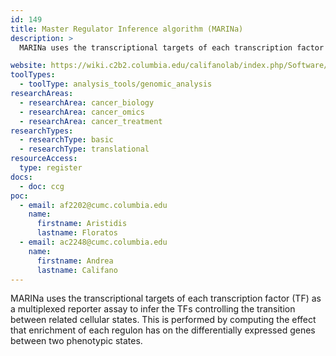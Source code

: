 ```yaml
---
id: 149
title: Master Regulator Inference algorithm (MARINa)
description: >
  MARINa uses the transcriptional targets of each transcription factor (TF) as a multiplexed reporter assay to infer the TFs controlling the transition between related cellular states. This is performed by computing the effect that enrichment of each regulon has on the differentially expressed genes between two phenotypic states.

website: https://wiki.c2b2.columbia.edu/califanolab/index.php/Software/MARINA
toolTypes:
  - toolType: analysis_tools/genomic_analysis
researchAreas:
  - researchArea: cancer_biology
  - researchArea: cancer_omics
  - researchArea: cancer_treatment
researchTypes:
  - researchType: basic
  - researchType: translational
resourceAccess:
  type: register
docs:
  - doc: ccg
poc:
  - email: af2202@cumc.columbia.edu
    name:
      firstname: Aristidis
      lastname: Floratos
  - email: ac2248@cumc.columbia.edu
    name:
      firstname: Andrea
      lastname: Califano
---
```

MARINa uses the transcriptional targets of each transcription factor (TF) as a multiplexed reporter assay to infer the TFs controlling the transition between related cellular states. This is performed by computing the effect that enrichment of each regulon has on the differentially expressed genes between two phenotypic states.
